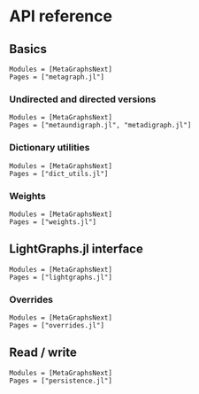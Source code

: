 # API reference

## Basics

```@autodocs
Modules = [MetaGraphsNext]
Pages = ["metagraph.jl"]
```

### Undirected and directed versions

```@autodocs
Modules = [MetaGraphsNext]
Pages = ["metaundigraph.jl", "metadigraph.jl"]
```

### Dictionary utilities

```@autodocs
Modules = [MetaGraphsNext]
Pages = ["dict_utils.jl"]
```

### Weights

```@autodocs
Modules = [MetaGraphsNext]
Pages = ["weights.jl"]
```

## LightGraphs.jl interface

```@autodocs
Modules = [MetaGraphsNext]
Pages = ["lightgraphs.jl"]
```

### Overrides

```@autodocs
Modules = [MetaGraphsNext]
Pages = ["overrides.jl"]
```

## Read / write

```@autodocs
Modules = [MetaGraphsNext]
Pages = ["persistence.jl"]
```